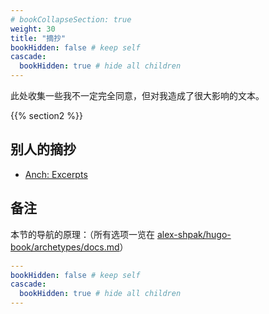 ```yaml
---
# bookCollapseSection: true
weight: 30
title: "摘抄"
bookHidden: false # keep self
cascade:
  bookHidden: true # hide all children
---
```

此处收集一些我不一定完全同意，但对我造成了很大影响的文本。

{{% section2 %}}


## 别人的摘抄

- [Anch: Excerpts](https://anch.info/eng/excerpts/)


## 备注

本节的导航的原理：（所有选项一览在 [alex-shpak/hugo-book/archetypes/docs.md](https://github.com/alex-shpak/hugo-book/blob/master/archetypes/docs.md?plain=1)）

```yaml
---
bookHidden: false # keep self
cascade:
  bookHidden: true # hide all children
---
```

